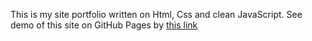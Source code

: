 This is my site portfolio written on Html, Css and clean JavaScript. See demo of this site on GitHub Pages by [this link](https://voverg.github.io/ "See demo site")